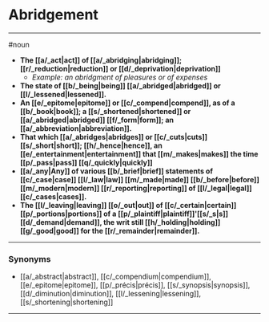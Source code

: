 # Abridgement
---
#noun
- **The [[a/_act|act]] of [[a/_abridging|abridging]]; [[r/_reduction|reduction]] or [[d/_deprivation|deprivation]]**
	- _Example: an abridgment of pleasures or of expenses_
- **The state of [[b/_being|being]] [[a/_abridged|abridged]] or [[l/_lessened|lessened]].**
- **An [[e/_epitome|epitome]] or [[c/_compend|compend]], as of a [[b/_book|book]]; a [[s/_shortened|shortened]] or [[a/_abridged|abridged]] [[f/_form|form]]; an [[a/_abbreviation|abbreviation]].**
- **That which [[a/_abridges|abridges]] or [[c/_cuts|cuts]] [[s/_short|short]]; [[h/_hence|hence]], an [[e/_entertainment|entertainment]] that [[m/_makes|makes]] the time [[p/_pass|pass]] [[q/_quickly|quickly]]**
- **[[a/_any|Any]] of various [[b/_brief|brief]] statements of [[c/_case|case]] [[l/_law|law]] [[m/_made|made]] [[b/_before|before]] [[m/_modern|modern]] [[r/_reporting|reporting]] of [[l/_legal|legal]] [[c/_cases|cases]].**
- **The [[l/_leaving|leaving]] [[o/_out|out]] of [[c/_certain|certain]] [[p/_portions|portions]] of a [[p/_plaintiff|plaintiff]]'[[s/_s|s]] [[d/_demand|demand]], the writ still [[h/_holding|holding]] [[g/_good|good]] for the [[r/_remainder|remainder]].**
---
### Synonyms
- [[a/_abstract|abstract]], [[c/_compendium|compendium]], [[e/_epitome|epitome]], [[p/_précis|précis]], [[s/_synopsis|synopsis]], [[d/_diminution|diminution]], [[l/_lessening|lessening]], [[s/_shortening|shortening]]
---
